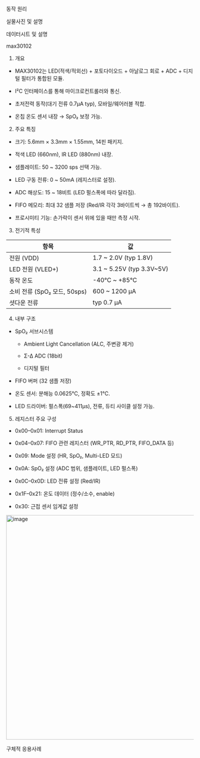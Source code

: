 동작 원리










실물사진 및 설명










데이터시트 및 설명

max30102

1. 개요

- MAX30102는 LED(적색/적외선) + 포토다이오드 + 아날로그 회로 + ADC + 디지털 필터가 통합된 모듈.

- I²C 인터페이스를 통해 마이크로컨트롤러와 통신.

- 초저전력 동작(대기 전류 0.7µA typ), 모바일/웨어러블 적합.

- 온칩 온도 센서 내장 → SpO₂ 보정 가능.

2. 주요 특징

- 크기: 5.6mm × 3.3mm × 1.55mm, 14핀 패키지.

- 적색 LED (660nm), IR LED (880nm) 내장.

- 샘플레이트: 50 ~ 3200 sps 선택 가능.

- LED 구동 전류: 0 ~ 50mA (레지스터로 설정).

- ADC 해상도: 15 ~ 18비트 (LED 펄스폭에 따라 달라짐).

- FIFO 메모리: 최대 32 샘플 저장 (Red/IR 각각 3바이트씩 → 총 192바이트).

- 프로시미티 기능: 손가락이 센서 위에 있을 때만 측정 시작.

3. 전기적 특성

|  항목                     | 값                           |
|  ---------------------- | --------------------------- |
|  전원 (VDD)               | 1.7 \~ 2.0V (typ 1.8V)      |
|  LED 전원 (VLED+)         | 3.1 \~ 5.25V (typ 3.3V\~5V) |
|  동작 온도                  | -40℃ \~ +85℃                |
|  소비 전류 (SpO₂ 모드, 50sps) | 600 \~ 1200 µA              |
|  셧다운 전류                 | typ 0.7 µA                  |

4. 내부 구조

- SpO₂ 서브시스템

  - Ambient Light Cancellation (ALC, 주변광 제거)

  - Σ-Δ ADC (18bit)

  - 디지털 필터

- FIFO 버퍼 (32 샘플 저장)

- 온도 센서: 분해능 0.0625℃, 정확도 ±1℃.

- LED 드라이버: 펄스폭(69~411µs), 전류, 듀티 사이클 설정 가능.

5. 레지스터 주요 구성

- 0x00–0x01: Interrupt Status

- 0x04–0x07: FIFO 관련 레지스터 (WR_PTR, RD_PTR, FIFO_DATA 등)

- 0x09: Mode 설정 (HR, SpO₂, Multi-LED 모드)

- 0x0A: SpO₂ 설정 (ADC 범위, 샘플레이트, LED 펄스폭)

- 0x0C–0x0D: LED 전류 설정 (Red/IR)

- 0x1F–0x21: 온도 데이터 (정수/소수, enable)

- 0x30: 근접 센서 임계값 설정

<img width="529" height="603" alt="image" src="https://github.com/user-attachments/assets/3a5ae3cb-a8f2-4d82-ba95-b6bead956ac4" />













구체적 응용사례









